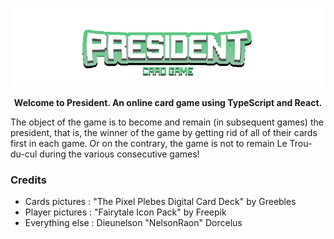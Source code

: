 ![Banner](https://github.com/dd701116/gamecard_president/blob/master/documentation/Banner.png)
<p align="center">
  <strong>Welcome to President. An online card game using TypeScript and React.</strong>
</p>


The object of the game is to become and remain (in subsequent games) the president, that is, the winner of the game by getting rid of all of their cards first in each game. Or on the contrary, the game is not to remain Le Trou-du-cul during the various consecutive games!


### Credits

- Cards pictures : "The Pixel Plebes Digital Card Deck" by  Greebles
- Player pictures : "Fairytale Icon Pack"  by Freepik
- Everything else : Dieunelson "NelsonRaon" Dorcelus